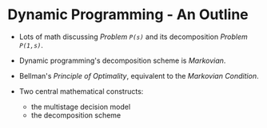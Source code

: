 # Dynamic Programming - An Outline

* Lots of math discussing *Problem `P(s)`* and its decomposition *Problem `P(1,s)`*.

* Dynamic programming's decomposition scheme is _Markovian_.

* Bellman's *Principle of Optimality*, equivalent to the *Markovian Condition*.

* Two central mathematical constructs:
    - the multistage decision model
    - the decomposition scheme
